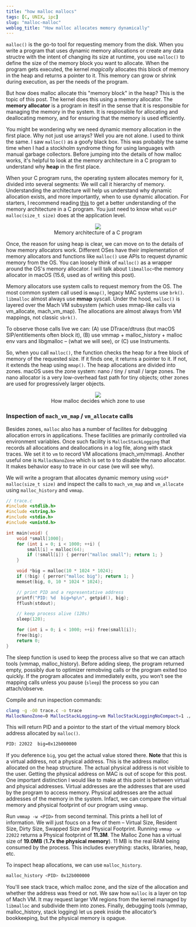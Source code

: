```yaml
---
title: "how malloc mallocs"
tags: [C, UNIX, ipc]
slug: "malloc-malloc"
weblog_title: "How malloc allocates memory dynamically"
---
```


`malloc()` is the go-to tool for requesting memory from the disk. When you write a program that uses dynamic memory allocations or create any data structre with the intent of changing its size at runtime, you use `malloc()` to define the size of the memory block you want to allocate. When the program gets executed, the kernel *magically* allocates this block of memory in the heap and returns a pointer to it. This memory can grow or shrink during execution, as per the needs of the program. 

But how does malloc allocate this "memory block" in the heap? This is the topic of this post. The kernel does this using a memory allocator. The **memory allocator** is a program in iteslf in the sense that it is responsible for managing the memory in the system. It is responsible for allocating and deallocating memory, and for ensuring that the memory is used efficiently.


You might be wondering why we need dynamic memory allocation in the first place. Why not just use arrays? Well you are not alone. I used to think the same. I saw `malloc()` as a goofy black box. This was probably the same time when I had a stockholm syndrome thing for using languages with manual garbage collectors. Before jumping into the details of how malloc works, it's helpful to look at the memory architecture in a C program to understand why **heap** in the first place. 

When your C program runs, the operating system allocates memory for it, divided into several segments: We will call it hierarchy of memory. Understanding the architecture will help us understand why dynamic allocation exists, and more importantly, when to use dynamic allocation. For starters, I recommend reading [this](https://thelinuxcode.com/dynamic-memory-allocation-in-c-using-malloc-calloc-free-and-realloc/) to get a better understanding of the memory architecture in a C program. You just need to know what `void* malloc(size_t size)` does at the application level.

<figure style="text-align: center;">
  <img src="https://pub-91e1a485198740aabff1705e89606dc3.r2.dev/malloc-malloc/memarcC.png" style="max-width: 100%; height: auto;" />
  <figcaption>Memory architecture of a C program</figcaption>
</figure>

Once, the reason for using heap is clear, we can move on to the details of how memory allocators work. Different OSes have their implementation of memory allocators and functions like `malloc()` use APIs to request dynamic memory from the OS. You can loosely think of `malloc()` as a wrapper around the OS's memory allocator. I will talk about `libmalloc`–the memory allocator in macOS (15.6, used as of writing this post). 

Memory allocators use system calls to request memory from the OS. The most common system call used is `mmap()`, legacy MAC systems use `brk()`. `libmalloc` almost always use **mmap** syscall. Under the hood, `malloc()` is layered over the Mach VM subsystem (which uses mmap-like calls via vm_allocate, mach_vm_map). The allocations are almost always from VM mappings, not classic `sbrk()`. 

To observe those calls live we can: (A) use DTrace/dtruss (but macOS SIP/entitlements often block it), (B) use vmmap + malloc_history + malloc env vars and libgmalloc – (what we will see), or (C) use Instruments.

So, when you call `malloc()`, the function checks the heap for a free block of memory of the requested size. If it finds one, it returns a pointer to it. If not, it extends the heap using `mmap()`. The heap allocations are divided into zones. macOS uses the zone system: nano / tiny / small / large zones. The nano allocator is a very low-overhead fast path for tiny objects; other zones are used for progressively larger objects. 

<figure style="text-align: center;">
  <img src="https://pub-91e1a485198740aabff1705e89606dc3.r2.dev/malloc-malloc/SVG.svg" style="max-width: 100%; height: auto;" />
  <figcaption>How malloc decides which zone to use</figcaption>
</figure>

### Inspection of `mach_vm_map` / `vm_allocate` calls

Besides zones, `malloc` also has a number of facilites for debugging allocation errors in applications. These facilities are primarily controlled via environment variables. Once such facility is `MallocStackLogging` that records all allocations and deallocations in a log file, along with stack traces. We set it to `vm` to record VM allocations (mach_vm/mmap). Another useful one is `MallocNanoZone` which is set to `0` to disable the nano allocator. It makes behavior easy to trace in our case (we will see why).

We will write a program that allocates dynamic memory using `void* malloc(size_t size)` and inspect the calls to `mach_vm_map` and `vm_allocate` using `malloc_history` and `vmmap`.

```c
// trace.c
#include <stdlib.h>
#include <string.h>
#include <stdio.h>
#include <unistd.h>

int main(void) {
    void *small[1000];
    for (int i = 0; i < 1000; ++i) {
        small[i] = malloc(64);
        if (!small[i]) { perror("malloc small"); return 1; }
    }

    void *big = malloc(10 * 1024 * 1024);
    if (!big) { perror("malloc big"); return 1; }
    memset(big, 0, 10 * 1024 * 1024);

    // print PID and a representative address
    printf("PID: %d  big=%p\n", getpid(), big);
    fflush(stdout);

    // keep process alive (120s)
    sleep(120);

    for (int i = 0; i < 1000; ++i) free(small[i]);
    free(big);
    return 0;
}
```
The sleep function is used to keep the process alive so that we can attach tools (vmmap, malloc_history). Before adding sleep, the program returned empty, possibly due to optimizer remobving calls or the program exited too quickly. If the program allocates and immediately exits, you won’t see the mapping calls unless you pause (`sleep`) the process so you can attach/observe.

Compile and run inspection commands:

```bash
clang -g -O0 trace.c -o trace
MallocNanoZone=0 MallocStackLogging=vm MallocStackLoggingNoCompact=1 ./trace
```
This will return PID and a pointor to the start of the virtual memory block address allocated by `malloc()`. 

```bash
PID: 22022  big=0x12b000000
```
If you deference `big`, you get the actual value stored there. **Note** that this is a virtual address, not a physical address. This is the address malloc allocated on the heap structure. The actual physical address is not visible to the user. Getting the physical address on MAC is out of scope for this post. One important distinction I would like to make at this point is between virtual and physical addresses. Virtual addresses are the addresses that are used by the program to access memory. Physical addresses are the actual addresses of the memory in the system. Infact, we can compare the virtual memory and physical footprint of our program using `vmmap`.

Run `vmmap -w <PID>` from second terminal. This prints a hell lot of information. We will just foucs on a few of them – Virtual Size, Resident Size, Dirty Size, Swapped Size and Physical Footprint. Running `vmmap -w 22022` returns a Physical footprint of **11.3M**. The Malloc Zone has a virtual size of **19.0MB** (**1.7x the physical memory**). 11 MB is the real RAM being consumed by the process. This includes everything: stacks, libraries, heap, etc. 

To inspect heap allocations, we can use `malloc_history`.
```bash
malloc_history <PID> 0x12b000000
```
You'll see stack trace, which malloc zone, and the size of the allocation and whether the address was freed or not. 
We saw how `malloc` is a layer on top of Mach VM. It may request larger VM regions from the kernel managed by `libmalloc` and subdivide them into zones. Finally, debugging tools (vmmap, malloc_history, stack logging) let us peek inside the allocator’s bookkeeping, but the physical memory is opague.
